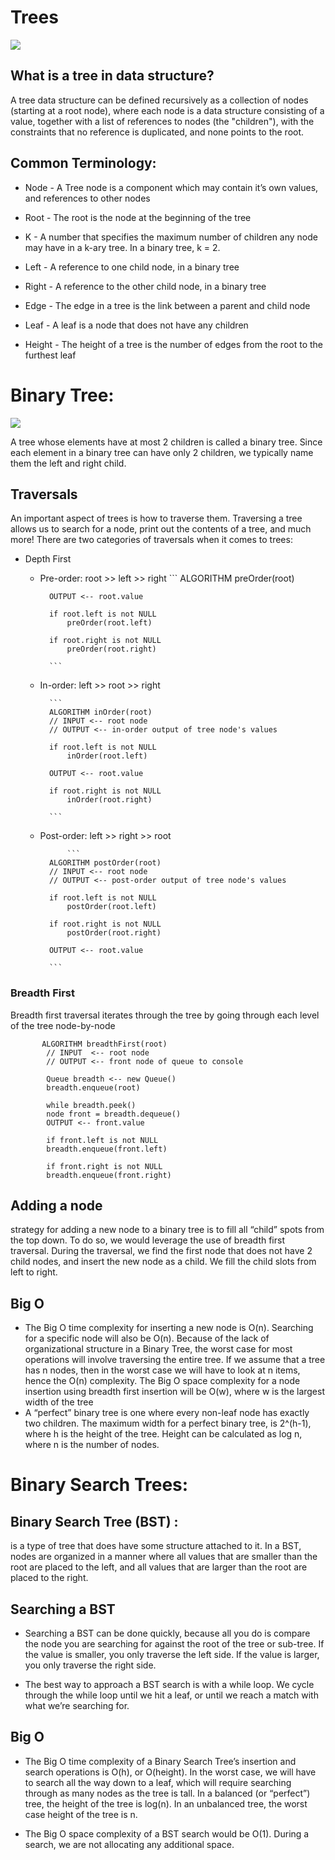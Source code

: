 # Trees
![](https://miro.medium.com/max/975/1*PWJiwTxRdQy8A_Y0hAv5Eg.png)
## What is a tree in data structure?

A tree data structure can be defined recursively as a collection of nodes (starting at a root node), where each node is a data structure consisting of a value, together with a list of references to nodes (the "children"), with the constraints that no reference is duplicated, and none points to the root.


## Common Terminology:
- Node - A Tree node is a component which may contain it’s own values, and references to other nodes
- Root - The root is the node at the beginning of the tree

- K - A number that specifies the maximum number of children any node may have in a k-ary tree. In a binary tree, k = 2.
- Left - A reference to one child node, in a binary tree
- Right - A reference to the other child node, in a binary tree
- Edge - The edge in a tree is the link between a parent and child node
- Leaf - A leaf is a node that does not have any children
- Height - The height of a tree is the number of edges from the root to the furthest leaf

# Binary Tree:
![](https://www.upgrad.com/blog/wp-content/uploads/2020/09/introduction-to-binary-trees-1.png)

A tree whose elements have at most 2 children is called a binary tree. Since each element in a binary tree can have only 2 children, we typically name them the left and right child.

## Traversals
An important aspect of trees is how to traverse them. Traversing a tree allows us to search for a node, print out the contents of a tree, and much more! There are two categories of traversals when it comes to trees:

- Depth First
    * Pre-order: root >> left >> right
                ```
            ALGORITHM preOrder(root)

            OUTPUT <-- root.value

            if root.left is not NULL
                preOrder(root.left)

            if root.right is not NULL
                preOrder(root.right)

            ```
    * In-order: left >> root >> right

            ```
            ALGORITHM inOrder(root)
            // INPUT <-- root node
            // OUTPUT <-- in-order output of tree node's values

            if root.left is not NULL
                inOrder(root.left)

            OUTPUT <-- root.value

            if root.right is not NULL
                inOrder(root.right)

            ```
    * Post-order: left >> right >> root

                ```
            ALGORITHM postOrder(root)
            // INPUT <-- root node
            // OUTPUT <-- post-order output of tree node's values

            if root.left is not NULL
                postOrder(root.left)

            if root.right is not NULL
                postOrder(root.right)

            OUTPUT <-- root.value

            ```




###  Breadth First
Breadth first traversal iterates through the tree by going through each level of the tree node-by-node

           ALGORITHM breadthFirst(root)
            // INPUT  <-- root node
            // OUTPUT <-- front node of queue to console

            Queue breadth <-- new Queue()
            breadth.enqueue(root)

            while breadth.peek()
            node front = breadth.dequeue()
            OUTPUT <-- front.value

            if front.left is not NULL
            breadth.enqueue(front.left)

            if front.right is not NULL
            breadth.enqueue(front.right)
            
## Adding a node
strategy for adding a new node to a binary tree is to fill all “child” spots from the top down. To do so, we would leverage the use of breadth first traversal. During the traversal, we find the first node that does not have 2 child nodes, and insert the new node as a child. We fill the child slots from left to right.

## Big O
- The Big O time complexity for inserting a new node is O(n). Searching for a specific node will also be O(n). Because of the lack of organizational structure in a Binary Tree, the worst case for most operations will involve traversing the entire tree. If we assume that a tree has n nodes, then in the worst case we will have to look at n items, hence the O(n) complexity.
The Big O space complexity for a node insertion using breadth first insertion will be O(w), where w is the largest width of the tree
- A “perfect” binary tree is one where every non-leaf node has exactly two children. The maximum width for a perfect binary tree, is 2^(h-1), where h is the height of the tree. Height can be calculated as log n, where n is the number of nodes.


# Binary Search Trees:

## Binary Search Tree (BST) :
 is a type of tree that does have some structure attached to it. In a BST, nodes are organized in a manner where all values that are smaller than the root are placed to the left, and all values that are larger than the root are placed to the right.

## Searching a BST

- Searching a BST can be done quickly, because all you do is compare the node you are searching for against the root of the tree or sub-tree. If the value is smaller, you only traverse the left side. If the value is larger, you only traverse the right side.

- The best way to approach a BST search is with a while loop. We cycle through the while loop until we hit a leaf, or until we reach a match with what we’re searching for.
## Big O
- The Big O time complexity of a Binary Search Tree’s insertion and search operations is O(h), or O(height). In the worst case, we will have to search all the way down to a leaf, which will require searching through as many nodes as the tree is tall. In a balanced (or “perfect”) tree, the height of the tree is log(n). In an unbalanced tree, the worst case height of the tree is n.

- The Big O space complexity of a BST search would be O(1). During a search, we are not allocating any additional space.